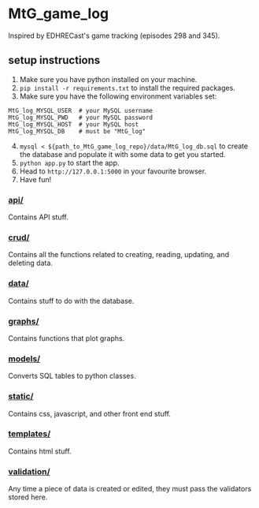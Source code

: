 # MtG_game_log
Inspired by EDHRECast's game tracking (episodes 298 and 345).

## setup instructions

1. Make sure you have python installed on your machine.
2. `pip install -r requirements.txt` to install the required packages.
3. Make sure you have the following environment variables set:
```
MtG_log_MYSQL_USER  # your MySQL username
MtG_log_MYSQL_PWD   # your MySQL password
MtG_log_MYSQL_HOST  # your MySQL host
MtG_log_MYSQL_DB    # must be "MtG_log"
```
4. `mysql < ${path_to_MtG_game_log_repo}/data/MtG_log_db.sql` to create the database and populate it with some data to get you started.
5. `python app.py` to start the app.
6. Head to `http://127.0.0.1:5000` in your favourite browser.
7. Have fun!

### [api/](https://github.com/kieranhirsh/MtG_game_log/tree/main/api/v1)
Contains API stuff.

### [crud/](https://github.com/kieranhirsh/MtG_game_log/tree/main/crud)
Contains all the functions related to creating, reading, updating, and deleting data.

### [data/](https://github.com/kieranhirsh/MtG_game_log/tree/main/data)
Contains stuff to do with the database.

### [graphs/](https://github.com/kieranhirsh/MtG_game_log/tree/main/graphs)
Contains functions that plot graphs.

### [models/](https://github.com/kieranhirsh/MtG_game_log/tree/main/models)
Converts SQL tables to python classes.

### [static/](https://github.com/kieranhirsh/MtG_game_log/tree/main/static)
Contains css, javascript, and other front end stuff.

### [templates/](https://github.com/kieranhirsh/MtG_game_log/tree/main/templates)
Contains html stuff.

### [validation/](https://github.com/kieranhirsh/MtG_game_log/tree/main/validation)
Any time a piece of data is created or edited, they must pass the validators stored here.
